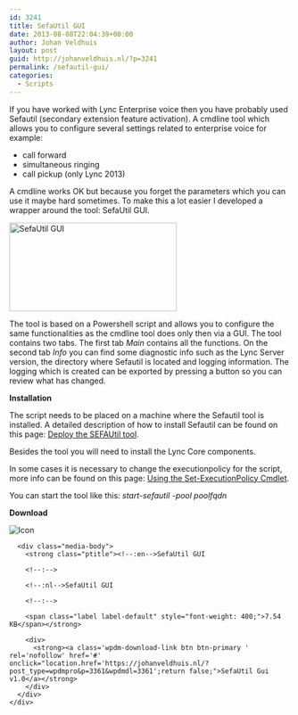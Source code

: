 ```yaml
---
id: 3241
title: SefaUtil GUI
date: 2013-08-08T22:04:39+00:00
author: Johan Veldhuis
layout: post
guid: http://johanveldhuis.nl/?p=3241
permalink: /sefautil-gui/
categories:
  - Scripts
---
```

If you have worked with Lync Enterprise voice then you have probably used Sefautil (secondary extension feature activation). A cmdline tool which allows you to configure several settings related to enterprise voice for example:

  * call forward
  * simultaneous ringing
  * call pickup (only Lync 2013)

A cmdline works OK but because you forget the parameters which you can use it maybe hard sometimes. To make this a lot easier I developed a wrapper around the tool: SefaUtil GUI.

[<img src="https://i0.wp.com/johanveldhuis.nl/wp-content/uploads/2013/08/SefaUtil-GUI-300x159.png?resize=300%2C159" alt="SefaUtil GUI" width="300" height="159" data-recalc-dims="1" />](https://i2.wp.com/johanveldhuis.nl/wp-content/uploads/2013/08/SefaUtil-GUI.png)

The tool is based on a Powershell script and allows you to configure the same functionalities as the cmdline tool does only then via a GUI. The tool contains two tabs. The first tab _Main_ contains all the functions. On the second tab _Info_ you can find some diagnostic info such as the Lync Server version, the directory where Sefautil is located and logging information. The logging which is created can be exported by pressing a button so you can review what has changed.

**Installation**

The script needs to be placed on a machine where the Sefautil tool is installed. A detailed description of how to install Sefautil can be found on this page: [Deploy the SEFAUtil tool](http://technet.microsoft.com/en-us/library/jj945659.aspx).

Besides the tool you will need to install the Lync Core components.

In some cases it is necessary to change the executionpolicy for the script, more info can be found on this page: <a href="http://technet.microsoft.com/en-us/library/ee176961.aspx" target="_blank">Using the Set-ExecutionPolicy Cmdlet</a>.

You can start the tool like this: _start-sefautil -pool poolfqdn_

**Download**

<div class='w3eden'>
  <!-- WPDM Link Template: Default Template -->
  
  <div class="wpdm-link-tpl link-btn [color]" data-durl="https://johanveldhuis.nl/?post_type=wpdmpro&p=3361&wpdmdl=3361" >
    <div class="media">
      <div class="pull-left">
        <img class="wpdm_icon" alt="Icon" src="https://johanveldhuis.nl/wp-content/plugins/download-manager/assets/file-type-icons/zip.svg" onError='this.src="https://johanveldhuis.nl/wp-content/plugins/download-manager/assets/file-type-icons/unknown.svg";' />
      </div>
      
      <div class="media-body">
        <strong class="ptitle"><!--:en-->SefaUtil GUI
        
        <!--:-->
        
        <!--:nl-->SefaUtil GUI
        
        <!--:-->
        
        <span class="label label-default" style="font-weight: 400;">7.54 KB</span></strong> 
        
        <div>
          <strong><a class='wpdm-download-link btn btn-primary ' rel='nofollow' href='#' onclick="location.href='https://johanveldhuis.nl/?post_type=wpdmpro&p=3361&wpdmdl=3361';return false;">SefaUtil Gui v1.0</a></strong>
        </div>
      </div>
    </div>
  </div>
  
  <div style="clear: both">
  </div>
</div>